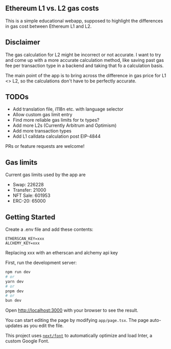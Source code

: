 ## Ethereum L1 vs. L2 gas costs

This is a simple educational webapp, supposed to highlight the differences in gas cost between Ethereum L1 and L2.

## Disclaimer

The gas calculation for L2 might be incorrect or not accurate. I want to try and come up with a more
accurate calculation method, like saving past gas fee per transaction type in a backend and taking that fo
a calculation basis.

The main point of the app is to bring across the difference in gas price for L1 <> L2, so the calculations don't have to
be perfectly accurate.

## TODOs

- Add translation file, i118n etc. with language selector
- Allow custom gas limit entry
- Find more reliable gas limits for tx types?
- Add more L2s (Currently Arbitrum and Optimism)
- Add more transaction types
- Add L1 calldata calculation post EIP-4844

PRs or feature requests are welcome!

## Gas limits

Current gas limits used by the app are

- Swap: 226228
- Transfer: 21000
- NFT Sale: 601953
- ERC-20: 65000


## Getting Started

Create a .env file and add these contents:

```
ETHERSCAN_KEY=xxx
ALCHEMY_KEY=xxx
```

Replacing xxx with an etherscan and alchemy api key

First, run the development server:

```bash
npm run dev
# or
yarn dev
# or
pnpm dev
# or
bun dev
```

Open [http://localhost:3000](http://localhost:3000) with your browser to see the result.

You can start editing the page by modifying `app/page.tsx`. The page auto-updates as you edit the file.

This project uses [`next/font`](https://nextjs.org/docs/basic-features/font-optimization) to automatically optimize and load Inter, a custom Google Font.
